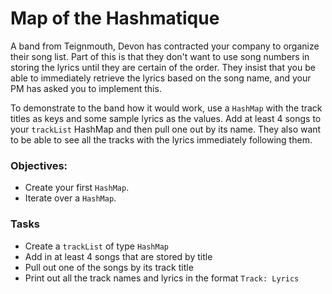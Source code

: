 <h1>Map of the Hashmatique</h1>

<p>A band from Teignmouth, Devon has contracted your company to organize their song list. Part of this is that they don't want to use song numbers in storing the lyrics until they are certain of the order. They insist that you be able to immediately retrieve the lyrics based on the song name, and your PM has asked you to implement this.</p>

<p>To demonstrate to the band how it would work, use a <code>HashMap</code> with the track titles as keys and some sample lyrics as the values. Add at least 4 songs to your <code>trackList</code> HashMap and then pull one out by its name. They also want to be able to see all the tracks with the lyrics immediately following them.</p>

<h3>Objectives:</h3>
<ul>
    <li>Create your first <code>HashMap</code>.</li>
    <li>Iterate over a <code>HashMap</code>.</li>
</ul>

<h3>Tasks</h3>
<ul>
    <li>Create a <code>trackList</code> of type <code>HashMap</code></li>
    <li>Add in at least 4 songs that are stored by title</li>
    <li>Pull out one of the songs by its track title</li>
    <li>Print out all the track names and lyrics in the format <code>Track: Lyrics</code></li>
</ul>